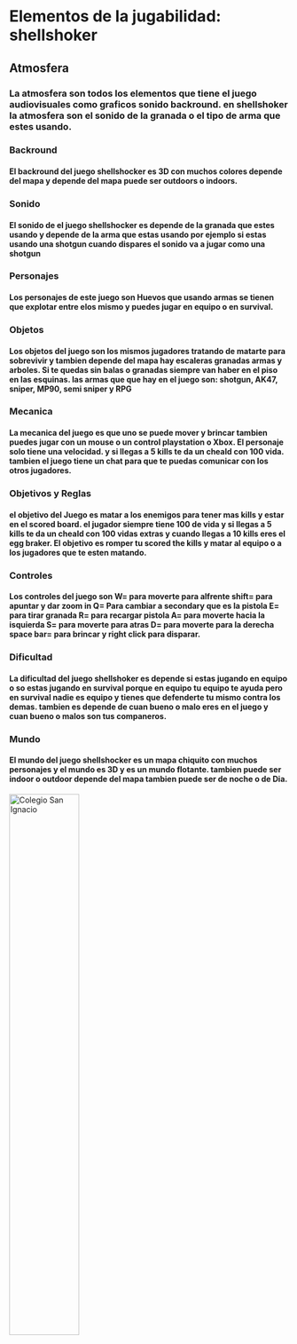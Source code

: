 # Elementos de la jugabilidad: shellshoker

## Atmosfera
### La atmosfera son todos los elementos que tiene el juego audiovisuales como graficos sonido backround. en shellshoker la atmosfera son el sonido de la granada o el tipo de arma que estes usando.
  
 ### Backround
 #### El backround del juego shellshocker es 3D con muchos colores depende del mapa y depende del mapa puede ser outdoors o indoors.
  
### Sonido
#### El sonido de el juego shellshocker es depende de la granada que estes usando y depende de la arma que estas usando por ejemplo si estas usando una shotgun cuando dispares el sonido va a jugar como una shotgun

### Personajes
#### Los personajes de este juego son Huevos que usando armas se tienen que explotar entre elos mismo y puedes jugar en equipo o en survival.

### Objetos
#### Los objetos del juego son los mismos jugadores tratando de matarte para sobrevivir y tambien depende del mapa hay escaleras granadas armas y arboles. Si te quedas sin balas o granadas siempre van haber en el piso en las esquinas. las armas que que hay en el juego son: shotgun, AK47, sniper, MP90, semi sniper y RPG

### Mecanica 
#### La mecanica del juego es que uno se puede mover y brincar tambien puedes jugar con un mouse o un control playstation o Xbox. El personaje solo tiene una velocidad. y si llegas a 5 kills te da un cheald con 100 vida. tambien el juego tiene un chat para que te puedas comunicar con los otros jugadores.

### Objetivos y Reglas
#### el objetivo del Juego es matar a los enemigos para tener mas kills y estar en el scored board. el jugador siempre tiene 100 de vida y si llegas a 5 kills te da un cheald con 100 vidas extras y cuando llegas a 10 kills eres el egg braker. El objetivo es romper tu scored the kills y matar al equipo o a los jugadores que te esten matando.

### Controles
#### Los controles del juego son W= para moverte para alfrente shift= para apuntar y dar zoom in Q= Para cambiar a secondary que es la pistola E= para tirar granada R= para recargar pistola A= para moverte hacia la isquierda S= para moverte para atras D= para moverte para la derecha space bar= para brincar y right click para disparar. 

### Dificultad 
#### La dificultad del juego shellshoker es depende si estas jugando en equipo o so estas jugando en survival porque en equipo tu equipo te ayuda pero en survival nadie es equipo y tienes que defenderte tu mismo contra los demas. tambien es depende de cuan bueno o malo eres en el juego y cuan bueno o malos son tus companeros.

### Mundo 
#### El mundo del juego shellshocker es un mapa chiquito con muchos personajes y el mundo es 3D y es un mundo flotante. tambien puede ser indoor o outdoor depende del mapa tambien puede ser de noche o de Dia.


<img   src="https://www.gameroco.com/uploads/images/shell-shockers-3-8426.jpg"
       title="Colegio San Ignacio"
       width="50%"
       height="50%" />



